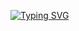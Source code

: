 [![Typing SVG](https://readme-typing-svg.herokuapp.com/?color=00bfbf&size=35&center=true&vCenter=true&width=1000&lines=OLÁ,+MEU+NOME+é+Hiago+Martins;Eu+tenho+19+anos;Sou+natural+de+Belo+Horizonte,+MG,+Brasil;Seja+Bem+Vindo!+:%29)](https://git.io/typing-svg)
